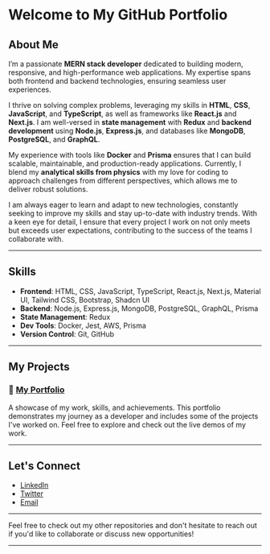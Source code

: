 # Welcome to My GitHub Portfolio

## About Me

I’m a passionate **MERN stack developer** dedicated to building modern, responsive, and high-performance web applications. My expertise spans both frontend and backend technologies, ensuring seamless user experiences.

I thrive on solving complex problems, leveraging my skills in **HTML**, **CSS**, **JavaScript**, and **TypeScript**, as well as frameworks like **React.js** and **Next.js**. I am well-versed in **state management** with **Redux** and **backend development** using **Node.js**, **Express.js**, and databases like **MongoDB**, **PostgreSQL**, and **GraphQL**.

My experience with tools like **Docker** and **Prisma** ensures that I can build scalable, maintainable, and production-ready applications. Currently, I blend my **analytical skills from physics** with my love for coding to approach challenges from different perspectives, which allows me to deliver robust solutions.

I am always eager to learn and adapt to new technologies, constantly seeking to improve my skills and stay up-to-date with industry trends. With a keen eye for detail, I ensure that every project I work on not only meets but exceeds user expectations, contributing to the success of the teams I collaborate with.

---

## Skills

- **Frontend**: HTML, CSS, JavaScript, TypeScript, React.js, Next.js, Material UI, Tailwind CSS, Bootstrap, Shadcn UI
- **Backend**: Node.js, Express.js, MongoDB, PostgreSQL, GraphQL, Prisma
- **State Management**: Redux
- **Dev Tools**: Docker, Jest, AWS, Prisma
- **Version Control**: Git, GitHub

---

## My Projects

### 📂 [My Portfolio](#https://zayed-portfolio-app.netlify.app)

A showcase of my work, skills, and achievements. This portfolio demonstrates my journey as a developer and includes some of the projects I've worked on. Feel free to explore and check out the live demos of my work.

---

## Let's Connect

- [LinkedIn](#)
- [Twitter](#)
- [Email](mailto:zzayediqbalofficial@gmail.com.com)

---

Feel free to check out my other repositories and don't hesitate to reach out if you'd like to collaborate or discuss new opportunities!

---
